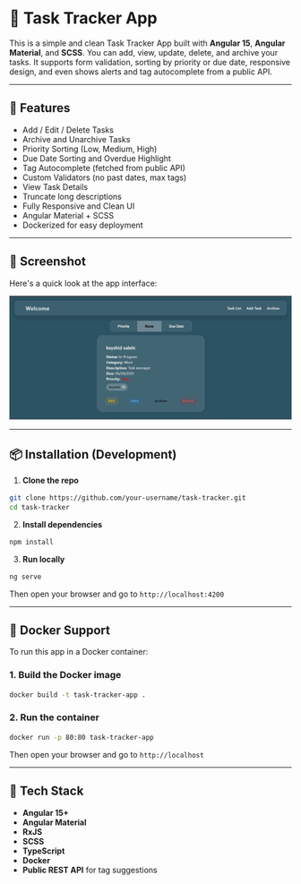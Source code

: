 # 📝 Task Tracker App

This is a simple and clean Task Tracker App built with **Angular 15**, **Angular Material**, and **SCSS**. You can add, view, update, delete, and archive your tasks. It supports form validation, sorting by priority or due date, responsive design, and even shows alerts and tag autocomplete from a public API.

---

## 🚀 Features

-  Add / Edit / Delete Tasks  
-  Archive and Unarchive Tasks  
-  Priority Sorting (Low, Medium, High)  
-  Due Date Sorting and Overdue Highlight  
-  Tag Autocomplete (fetched from public API)  
-  Custom Validators (no past dates, max tags)  
-  View Task Details  
-  Truncate long descriptions  
-  Fully Responsive and Clean UI  
-  Angular Material + SCSS  
-  Dockerized for easy deployment

---

## 📸 Screenshot

Here's a quick look at the app interface:

![Task Manager Screenshot](./src/assets/screenshot.png)


---

## 📦 Installation (Development)

1. **Clone the repo**

```bash
git clone https://github.com/your-username/task-tracker.git
cd task-tracker
```

2. **Install dependencies**

```bash
npm install
```

3. **Run locally**

```bash
ng serve
```

Then open your browser and go to `http://localhost:4200`

---

## 🐳 Docker Support

To run this app in a Docker container:

### 1. **Build the Docker image**

```bash
docker build -t task-tracker-app .
```

### 2. **Run the container**

```bash
docker run -p 80:80 task-tracker-app
```

Then open your browser and go to `http://localhost`

---

## 🧰 Tech Stack

- **Angular 15+**
- **Angular Material**
- **RxJS**
- **SCSS**
- **TypeScript**
- **Docker**
- **Public REST API** for tag suggestions


